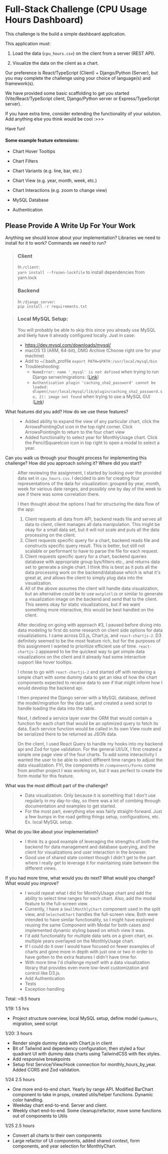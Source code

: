 # Full-Stack Challenge (CPU Usage Hours Dashboard)

This challenge is the build a simple dashboard application.

This application must:

1. Load the data (`cpu_hours.csv`) on the client from a server (REST API).

2. Visualize the data on the client as a chart.

Our preference is React/TypeScript (Client) + Django/Python (Server), but you may complete the challenge using your choice of language(s) and framework(s).

We have provided some basic scaffolding to get you started (Vite/React/TypeScript client, Django/Python server or Express/TypeScript server).

If you have extra time, consider extending the functionality of your solution. Add anything else you think would be cool :>>>

Have fun!

#### Some example feature extensions:

* Chart Hover Tooltips

* Chart Filters

* Chart Variants (e.g. line, bar, etc.)

* Chart View (e.g. year, month, week, etc.)

* Chart Interactions (e.g. zoom to change view)

* MySQL Database

* Authentication

## Please Provide A Write Up For Your Work

Anything we should know about your implementation? Libraries we need to install for it to work? Commands we need to run?

> ### Client
> In `/client`: <br/>
> `yarn install --frozen-lockfile` to install dependencies from yarn.lock
>
> ### Backend
> In `/django_server`: <br/>
> `pip install -r requirements.txt`

> ### Local MySQL Setup: 
> You will probably be able to skip this since you already use MySQL and likely have it already configured locally.  Just in case:
>  
> - https://dev.mysql.com/downloads/mysql/
> - macOS 13 (ARM, 64-bit), DMG Archive (Choose right one for your machine)
> - Add to ~/.bash_profile `export PATH=$PATH:/usr/local/mysql/bin`
> - Troubleshooting:
>   - `NameError: name '_mysql' is not defined` when trying to run  Django server/migrations: ([Link](http://www.trainingtutorials101.com/2020/07/libmysqlclient-django-mac-error.html))
>   - `Authentication plugin 'caching_sha2_password' cannot be loaded: dlopen(/usr/local/mysql/lib/plugin/caching_sha2_password.so, 2): image not found` when trying to use a MySQL GUI ([Link](https://stackoverflow.com/questions/49194719/authentication-plugin-caching-sha2-password-cannot-be-loaded))

What features did you add? How do we use these features?
> - Added ability to expand the view of any particular chart, click the ArrowsPointingOut icon in the top right corner.  Click ArrowsPointingIn to return to the four chart view
> - Added functionality to select year for MonthlyUsage chart. Click the PencilSquareIcon icon in top right to open a modal to select a year.

Can you walk us through your thought process for implementing this challenge? How did you approach solving it? Where did you start?
> After reviewing the assignment, I started by looking over the provided data set in `cpu_hours.csv`. I decided to aim for creating four representations of the data for visualization: grouped by year, month, week for various date ranges, and possibly one by day of the week to see if there was some correlation there.
> 
> I then thought about the options I had for structuring the data flow of the app:
> 1. Client requests all data from API, backend reads file and serves all data to client, client manages all data manipulation. This might be okay for a small data set, but it will not scale and puts all the data processing on the client.
> 2. Client requests specific query for a chart, backend reads file and constructs specific query result. This is better, but still not scalable or performant to have to parse the file for each request.
> 3. Client requests specific query for a chart, backend queries database with appropriate group bys/filters etc., and returns data set to generate a single chart.  I think this is best as it puts all the data processing work on the backend/database which is what it's great at, and allows the client to simply plug data into the visualization.
> 4. All of the above assumes the client will handle data visualization, but an alternative could be to use `matplotlib` or similar to generate a visualization image on the backend and send that to the client. This seems okay for static visualizations, but if we want something more interactive, this would be best handled on the client.
>
> After deciding on going with approach #3, I paused before diving into data modeling to first do some research on client side options for data visualiziations.  I came across D3.js, Chart.js, and `react-chartjs-2`.  D3 definitely seemed to be the most feature rich, but for the purposes of this assignment I wanted to prioritize efficient use of time.  `react-chartjs-2` appeared to be the quickest way to get simple data visualizations on the client and it already had some interactive support like hover tooltips.  
> 
> I chose to go with `react-chartjs-2` and started off with rendering a simple chart with some dummy data to get an idea of how the chart components expected to receive data to see if that might inform how I would develop the backend api.
> 
> I then prepared the Django server with a MySQL database, defined the model/migration for the data set, and created a seed script to handle loading the data into the table.
>
> Next, I defined a service layer over the ORM that would contain a function for each chart that would be an optimized query to fetch its data.  Each service function would be called in its own View route and be serialized there to be returned as JSON data.
>
> On the client, I used React Query to handle my hooks into my backend api and Zod for type validation. For the general UI/UX, I first created a simple one page view of the four charts. To add some interactivity I wanted the user to be able to select different time ranges to adjust the data visualization.  FYI, the components in `/components/Forms` come from another project I was working on, but it was perfect to create the form modal for this feature.  


What was the most difficult part of the challenge?
> - Data visualization.  Only because it is something that I don't use regularly in my day-to-day, so there was a lot of combing through documentation and examples to get started.
> - For the most part, everything else was fairly straight-forward.  Just a few bumps in the road getting things setup, configurations, etc. Ex. local MySQL setup.

What do you like about your implementation?
> - I think its a good example of leveraging the strengths of both the backend for data management and database querying, and the client for visualizations and user interaction in the browser.
> - Good use of shared state context though I didn't get to the part where I really get to leverage it for maintaining state between the different views.


If you had more time, what would you do next? What would you change? What would you improve?
> - I would repeat what I did for MonthlyUsage chart and add the ability to select time ranges for each chart.  Also, add the modal feature to the full-screen view.
> - Currently, I have a `SmallMonthlyChart` component used in the split view, and `SelectedChart` handles the full-screen view.  Both were intended to have similar functionality, so I might have explored reusing the same Component with Modal for both cases and implemented dynamic styling based on which view it was.
> - I'd add functionality for multiple data sets on a given chart, ex. multiple years overlayed on the MonthlyUsage chart.
> - If I could do it over I would have focused on fewer examples of charts and gone more in depth with just one or two in order to have gotten to the extra features I didn't have time for.
> - With more time I'd challenge myself with a data visualization library that provides even more low-level customization and control like D3.js.
> - Add Authentication
> - Tests
> - Exception handling

Total: ~9.5 hours

1/19: 1.5 hrs
- Project structure overview, local MySQL setup, define model `CpuHours`, migration, seed script

1/20:  3 hours
- Render single dummy data with Chart.js in client
- Bit of Tailwind and dependency configuration, then styled a four quadrant UI with dummy data charts using TailwindCSS with flex styles.
- Add responsive breakpoints
- Setup first Service/View/Hook connection for monthly_hours_by_year. Added CORS and Zod validation.

1/24 2.5 hours
- One more end-to-end chart.  Yearly by range API.  Modified BarChart component to take in props, created utils/helper functions. Dynamic color handling.
- Weekday chart end-to-end. Server and client.
- Weekly chart end-to-end. Some cleanup/refactor, move some functions out of components to Utils

1/25  2.5 hours
- Convert all charts to their own components
- Large refactor of UI components, added shared context, form components, and year selection for MonthlyChart.